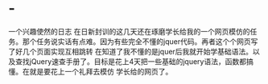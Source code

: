 # -
一个兴趣使然的日志
在日新封训的这几天还在琢磨学长给我的一个网页模仿的任务。那个任务说实话有点难。因为有些完全不懂的jquer代码。再者这个个网页写了好几个页面实现互相跳转
在知道了我不懂的是jquer后我就开始学基础语法。以及查找jQuery速查手册了。目标是花上4天把一些基础的jquery语法，函数都搞懂。在就是要花上一个礼拜去模仿
学长给的网页了。
